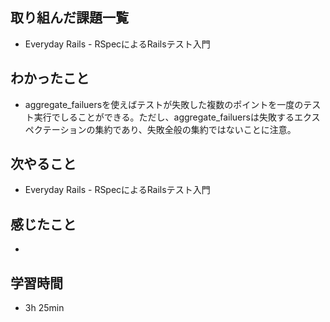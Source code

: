 ## 取り組んだ課題一覧
- Everyday Rails - RSpecによるRailsテスト入門
## わかったこと
- aggregate_failuersを使えばテストが失敗した複数のポイントを一度のテスト実行でしることができる。ただし、aggregate_failuersは失敗するエクスペクテーションの集約であり、失敗全般の集約ではないことに注意。
## 次やること
- Everyday Rails - RSpecによるRailsテスト入門
## 感じたこと
- 
## 学習時間
- 3h 25min
